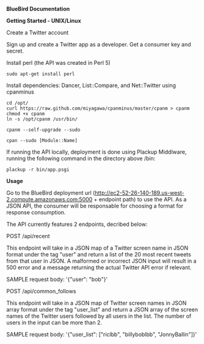 **BlueBird Documentation**

**Getting Started - UNIX/Linux**

Create a Twitter account

Sign up and create a Twitter app as a developer. Get a consumer key and secret.

Install perl (the API was created in Perl 5) 
```
sudo apt-get install perl
```
Install dependencies: Dancer, List::Compare, and Net::Twitter using cpanminus
```
cd /opt/
curl https://raw.github.com/miyagawa/cpanminus/master/cpanm > cpanm
chmod +x cpanm
ln -s /opt/cpanm /usr/bin/

cpanm --self-upgrade --sudo

cpan --sudo [Module::Name]
```
If running the API locally, deployment is done using Plackup Middlware, running the following command in the directory above /bin:
```
plackup -r bin/app.psgi
```

**Usage**

Go to the BlueBird deployment url (http://ec2-52-26-140-189.us-west-2.compute.amazonaws.com:5000 + endpoint path) to use the API. As a JSON API, the consumer will be responsable for choosing a format for response consumption. 

The API currently features 2 endpoints, decribed below:

POST /api/recent

This endpoint will take in a JSON map of a Twitter screen name in JSON format under the tag "user" and return a list of the 20 most recent tweets from that user in JSON. A malformed or incorrect JSON input will result in a 500 error and a message returning the actual Twitter API error if relevant.

SAMPLE request body: '{"user": "bob"}'

POST /api/common_follows

This endpoint will take in a JSON map of Twitter screen names in JSON array format under the tag "user_list" and return a JSON array of the screen names of the Twitter users followed by all users in the list. The number of users in the input can be more than 2.

SAMPLE request body: '{"user_list": ["riclbb", "billyboblbb", "JonnyBallin"]}'
